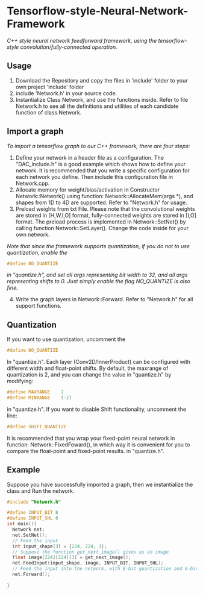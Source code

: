 # Tensorflow-style-Neural-Network-Framework
*C++ style neural network feedforward framework, using the tensorflow-style convolution/fully-connected operation.*
## Usage
1. Download the Repository and copy the files in 'include' folder to your own project 'include' folder
2. include 'Network.h' in your source code.
3. Instantialize Class Network, and use the functions inside. Refer to file Network.h to see all the definitions and utilities of each candidate function of class Network.
## Import a graph
*To import a tensorflow graph to our C++ framework, there are four steps:*
1. Define your network in a header file as a configuration. The "DAC_include.h" is a good example which shows how to define your network. It is recommended that you write a specific configuration for each network you define. Then include this configuration file in Network.cpp.
2. Allocate memory for weight/bias/activation in Constructor Network::Network() using function: Network::AllocateMem(args *), and shapes from 1D to 4D are supported. Refer to "Network.h" for usage.
3. Preload weights from txt File. Please note that the convolutional weights are stored in [H,W,I,O] format, fully-connected weights are stored in [I,O] format. The preload process is implemented in Network::SetNet() by calling function Network::SetLayer(). Change the code inside for your own network. 

*Note that since the framework supports quantization, if you do not to use quantization, enable the*
``` c++ 
#define NO_QUANTIZE 
```
*in "quantize.h", and set all args representing bit width to 32, and all args representing shifts to 0. Just simply enable the flag NO_QUANTIZE is also fine.*

4. Write the graph layers in Network::Forward. Refer to "Network.h" for all support functions.
## Quantization
If you want to use quantization, uncomment the 
``` c++ 
#define NO_QUANTIZE
``` 
In "quantize.h". Each layer (Conv2D/InnerProduct) can be configured with different width and float-point shifts. By default, the maxrange of quantization is 2, and you can change the value in "quantize.h" by modifying:
``` c++
#define MAXRANGE    2
#define MINRANGE    (-2)
```
in "quantize.h".
If you want to disable Shift functionality, uncomment the line:
``` c++
#define SHIFT_QUANTIZE
```
It is recommended that you wrap your fixed-point neural network in function: Network::FixedFoward(), in which way it is convenient for you to compare the float-point and fixed-point results.
in "quantize.h".
## Example
Suppose you have successfully imported a graph, then we instantialize the class and Run the network.
``` c++
#include "Network.h"

#define INPUT_BIT 8
#define INPUT_SHL 0
int main(){
  Network net;
  net.SetNet();
  // Feed the input
  int input_shape[3] = {224, 224, 3};
  // Suppose the function get_next_image() gives us an image
  float image[224][224][3] = get_next_image(); 
  net.FeedInput(input_shape, image, INPUT_BIT, INPUT_SHL);
  // Feed the input into the network, with 8-bit quantization and 0-bit shift.
  net.Forward();
  
}
```
